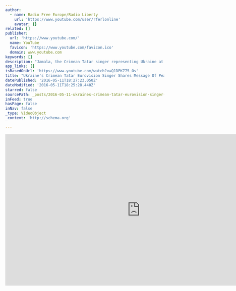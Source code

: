 ```yaml
---
author:
  - name: Radio Free Europe/Radio Liberty
    url: 'https://www.youtube.com/user/rferlonline'
    avatar: {}
related: []
publisher:
  url: 'https://www.youtube.com/'
  name: YouTube
  favicon: 'https://www.youtube.com/favicon.ico'
  domain: www.youtube.com
keywords: []
description: "Jamala, the Crimean Tatar singer representing Ukraine at the Eurovision Song Contest, is set to perform her song 1944 at the semifinals on May 12. The song, with lyrics in English and Crimean Tatar, is about Josef Stalin's deportation of Crimean Tatars to Central Asia. Originally published at - http://www.rferl.org/media/video/ukraine-crimean-tatars-eurovision/27727966.html"
app_links: []
isBasedOnUrl: 'https://www.youtube.com/watch?v=Q1DPK775_Os'
title: "Ukraine's Crimean Tatar Eurovision Singer Shares Message Of Peace"
datePublished: '2016-05-11T18:27:23.050Z'
dateModified: '2016-05-11T18:25:28.440Z'
starred: false
sourcePath: _posts/2016-05-11-ukraines-crimean-tatar-eurovision-singer-shares-message-of.md
inFeed: true
hasPage: false
inNav: false
_type: VideoObject
_context: 'http://schema.org'

---
```

<iframe src="https://cdn.embedly.com/widgets/media.html?src=https%3A%2F%2Fwww.youtube.com%2Fembed%2FQ1DPK775_Os%3Ffeature%3Doembed&amp;url=http%3A%2F%2Fwww.youtube.com%2Fwatch%3Fv%3DQ1DPK775_Os&amp;image=https%3A%2F%2Fi.ytimg.com%2Fvi%2FQ1DPK775_Os%2Fhqdefault.jpg&amp;key=b7d04c9b404c499eba89ee7072e1c4f7&amp;type=text%2Fhtml&amp;schema=youtube" width="854" height="480" scrolling="no" frameborder="0" allowfullscreen="" style=""></iframe>